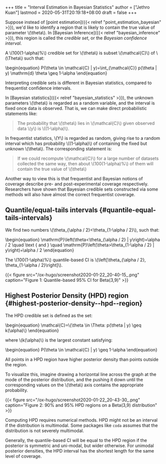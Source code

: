 +++
title = "Interval Estimation in Bayesian Statistics"
author = ["Jethro Kuan"]
lastmod = 2020-05-31T20:19:18+08:00
draft = false
+++

Suppose instead of [point estimation]({{< relref "point_estimation_bayesian" >}}), we'd like to identify a
region that is likely to contain the true value of parameter \\(\theta\\).
In [Bayesian Inference]({{< relref "bayesian_inference" >}}), this region is called the _credible set_, or
the _Bayesian confidence interval_.

A \\(100(1-\alpha)%\\) credible set for \\(\theta\\) is subset \\(\mathcal{C}\\)
of \\(\Theta\\) such that:

\begin{equation}
P(\theta \in \mathcal{C} | y)=\int\_{\mathcal{C}} p(\theta | y) \mathrm{d} \theta \geq 1-\alpha
\end{equation}

Interpreting credible sets is different in Bayesian statistics,
compared to frequentist confidence intervals.

In [Bayesian statistics]({{< relref "bayesian_statistics" >}}), the unknown parameters \\(\theta\\) is regarded as
a random variable, and the interval is fixed once data is observed.
That is, we can make direct probabilistic statements like:

> The probability that \\(\theta\\) lies in \\(\mathcal{C}\\) given observed
> data \\(y\\) is \\((1-\alpha)\\).

In frequentist statistics, \\(Y\\) is regarded as random, giving rise to a
random interval which has probability \\((1-\alpha)\\) of containing the
fixed but unknown \\(\theta\\). The corresponding statement is:

> If we could recompute \\(\mathcal{C}\\) for a large number of datasets
> collected the same way, then about \\(100(1-\alpha)%\\) of them will
> contain the true value of \\(\theta\\)

Another way to view this is that frequentist and Bayesian notions of
coverage describe pre- and post-experimental coverage respectively.
Researchers have shown that Bayesian credible sets constructed via
some methods will also have almost the correct frequentist coverage.

## Quantile/equal-tails intervals {#quantile-equal-tails-intervals}

We find two numbers \\(\theta\_{\alpha / 2}<\theta\_{1-\alpha / 2}\\), such
that:

\begin{equation}
\mathrm{P}\left(\theta<\theta\_{\alpha / 2} | y\right)=\alpha / 2 \quad \text { and } \quad \mathrm{P}\left(\theta>\theta\_{1-\alpha / 2} | y\right)=\alpha / 2
\end{equation}

The \\(100(1-\alpha)%\\) quantile-based CI is \\(\left[\theta\_{\alpha / 2},
\theta\_{1-\alpha / 2}\right]\\).

{{< figure src="/ox-hugo/screenshot2020-01-22_20-40-15_.png" caption="Figure 1: Quantile-based 95% CI for Beta(3,9)" >}}

## Highest Posterior Density (HPD) region {#highest-posterior-density--hpd--region}

The HPD credible set is defined as the set:

\begin{equation}
\mathcal{C}=\\{\theta \in \Theta: p(\theta | y) \geq k(\alpha)\\}
\end{equation}

where \\(k(\alpha)\\) is the largest constant satisfying:

\begin{equation}
P(\theta \in \mathcal{C} | y) \geq 1-\alpha
\end{equation}

All points in a HPD region have higher posterior density than points
outside the region.

To visualize this, imagine drawing a horizontal line across the graph
at the mode of the posterior distribution, and the pushing it down
until the corresponding values on the \\(\theta\\) axis contains the
appropriate probability.

{{< figure src="/ox-hugo/screenshot2020-01-22_20-43-30_.png" caption="Figure 2: 90% and 95% HPD regions on a Beta(3,9) distribution" >}}

Computing HPD requires numerical methods. HPD might not be an interval
if the distribution is multimodal. Some packages like `coda` assumes
that the distribution is not severely multimodal.

Generally, the quantile-based CI will be equal to the HPD region if
the posterior is symmetric and uni-modal, but wider otherwise. For
unimodal posterior densities, the HPD interval has the shortest length
for the same level of coverage.

